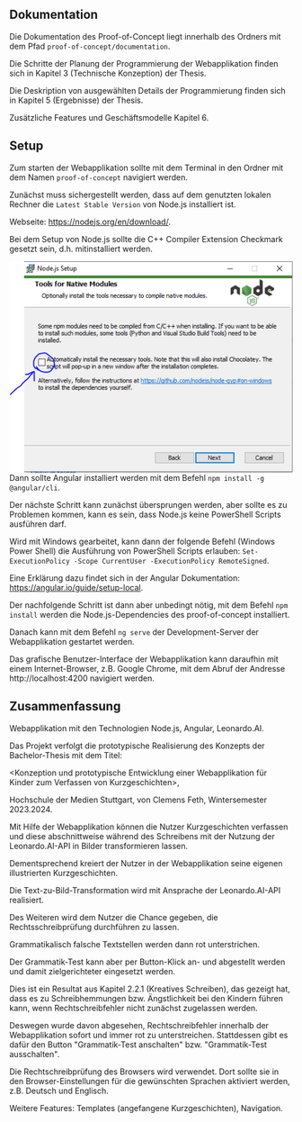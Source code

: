## Dokumentation

Die Dokumentation des Proof-of-Concept liegt innerhalb des Ordners mit dem Pfad `proof-of-concept/documentation`.

Die Schritte der Planung der Programmierung der Webapplikation finden sich in Kapitel 3 (Technische Konzeption) der Thesis.

Die Deskription von ausgewählten Details der Programmierung finden sich in Kapitel 5 (Ergebnisse) der Thesis.

Zusätzliche Features und Geschäftsmodelle Kapitel 6.

## Setup

Zum starten der Webapplikation sollte mit dem Terminal in den Ordner mit dem Namen `proof-of-concept` navigiert werden.

Zunächst muss sichergestellt werden, dass auf dem genutzten lokalen Rechner die `Latest Stable Version` von Node.js installiert ist.

Webseite: https://nodejs.org/en/download/.

Bei dem Setup von Node.js sollte die C++ Compiler Extension Checkmark gesetzt sein, d.h. mitinstalliert werden.
<br>

<img src="C++ Compiler Extension for Node.js.webp" alt="Markdown Monster icon" style="float: left; margin-right: 10px;" /> <br><br>

Dann sollte Angular installiert werden mit dem Befehl `npm install -g @angular/cli`.

Der nächste Schritt kann zunächst übersprungen werden, aber sollte es zu Problemen kommen, kann es sein, dass Node.js keine PowerShell Scripts ausführen darf.

Wird mit Windows gearbeitet, kann dann der folgende Befehl (Windows Power Shell) die Ausführung von PowerShell Scripts erlauben: `Set-ExecutionPolicy -Scope CurrentUser -ExecutionPolicy RemoteSigned`.

Eine Erklärung dazu findet sich in der Angular Dokumentation: https://angular.io/guide/setup-local.

Der nachfolgende Schritt ist dann aber unbedingt nötig, mit dem Befehl `npm install` werden die Node.js-Dependencies des proof-of-concept installiert.

Danach kann mit dem Befehl `ng serve` der Development-Server der Webapplikation gestartet werden.

Das grafische Benutzer-Interface der Webapplikation kann daraufhin mit einem Internet-Browser, z.B. Google Chrome, mit dem Abruf der Andresse http://localhost:4200 navigiert werden.

## Zusammenfassung

Webapplikation mit den Technologien Node.js, Angular, Leonardo.AI.

Das Projekt verfolgt die prototypische Realisierung des Konzepts der Bachelor-Thesis mit dem Titel:

<Konzeption und prototypische Entwicklung einer Webapplikation für Kinder zum Verfassen von Kurzgeschichten>,

Hochschule der Medien Stuttgart, von Clemens Feth, Wintersemester 2023.2024.

Mit Hilfe der Webapplikation können die Nutzer Kurzgeschichten verfassen und diese abschnittweise während des Schreibens mit der Nutzung der Leonardo.AI-API in Bilder transformieren lassen.

Dementsprechend kreiert der Nutzer in der Webapplikation seine eigenen illustrierten Kurzgeschichten.

Die Text-zu-Bild-Transformation wird mit Ansprache der Leonardo.AI-API realisiert.

Des Weiteren wird dem Nutzer die Chance gegeben, die Rechtsschreibprüfung durchführen zu lassen.

Grammatikalisch falsche Textstellen werden dann rot unterstrichen.

Der Grammatik-Test kann aber per Button-Klick an- und abgestellt werden und damit zielgerichteter eingesetzt werden.

Dies ist ein Resultat aus Kapitel 2.2.1 (Kreatives Schreiben), das gezeigt hat, dass es zu Schreibhemmungen bzw. Ängstlichkeit bei den Kindern führen kann, wenn Rechtschreibfehler nicht zunächst zugelassen werden.

Deswegen wurde davon abgesehen, Rechtschreibfehler innerhalb der Webapplikation sofort und immer rot zu unterstreichen. Stattdessen gibt es dafür den Button "Grammatik-Test anschalten" bzw. "Grammatik-Test ausschalten".

Die Rechtschreibprüfung des Browsers wird verwendet. Dort sollte sie in den Browser-Einstellungen für die gewünschten Sprachen aktiviert werden, z.B. Deutsch und Englisch.

Weitere Features: Templates (angefangene Kurzgeschichten), Navigation.
